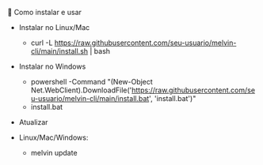 🚀 Como instalar e usar

- Instalar no Linux/Mac

    - curl -L https://raw.githubusercontent.com/seu-usuario/melvin-cli/main/install.sh | bash

- Instalar no Windows
    - powershell -Command "(New-Object Net.WebClient).DownloadFile('https://raw.githubusercontent.com/seu-usuario/melvin-cli/main/install.bat', 'install.bat')"
    - install.bat


- Atualizar
 - Linux/Mac/Windows:
    - melvin update